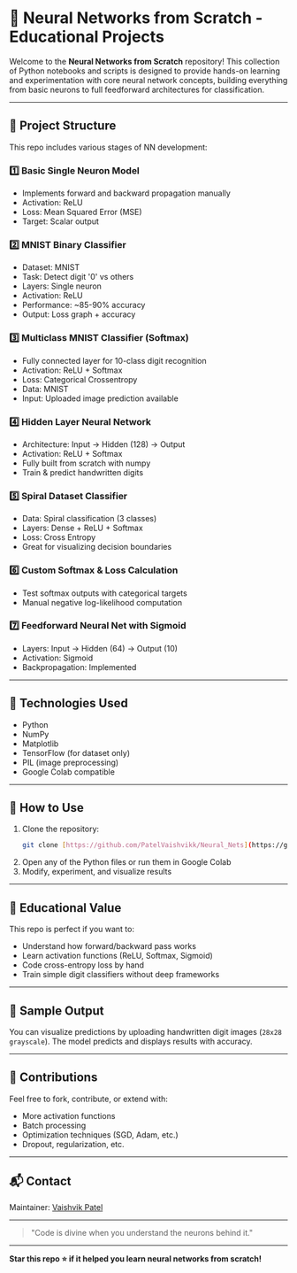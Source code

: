 # 🧠 Neural Networks from Scratch - Educational Projects

Welcome to the **Neural Networks from Scratch** repository! This collection of Python notebooks and scripts is designed to provide hands-on learning and experimentation with core neural network concepts, building everything from basic neurons to full feedforward architectures for classification.

---

## 📂 Project Structure

This repo includes various stages of NN development:

### 1️⃣ Basic Single Neuron Model
- Implements forward and backward propagation manually
- Activation: ReLU
- Loss: Mean Squared Error (MSE)
- Target: Scalar output

### 2️⃣ MNIST Binary Classifier
- Dataset: MNIST
- Task: Detect digit '0' vs others
- Layers: Single neuron
- Activation: ReLU
- Performance: ~85-90% accuracy
- Output: Loss graph + accuracy

### 3️⃣ Multiclass MNIST Classifier (Softmax)
- Fully connected layer for 10-class digit recognition
- Activation: ReLU + Softmax
- Loss: Categorical Crossentropy
- Data: MNIST
- Input: Uploaded image prediction available

### 4️⃣ Hidden Layer Neural Network
- Architecture: Input -> Hidden (128) -> Output
- Activation: ReLU + Softmax
- Fully built from scratch with numpy
- Train & predict handwritten digits

### 5️⃣ Spiral Dataset Classifier
- Data: Spiral classification (3 classes)
- Layers: Dense + ReLU + Softmax
- Loss: Cross Entropy
- Great for visualizing decision boundaries

### 6️⃣ Custom Softmax & Loss Calculation
- Test softmax outputs with categorical targets
- Manual negative log-likelihood computation

### 7️⃣ Feedforward Neural Net with Sigmoid
- Layers: Input -> Hidden (64) -> Output (10)
- Activation: Sigmoid
- Backpropagation: Implemented

---

## 🔧 Technologies Used

- Python
- NumPy
- Matplotlib
- TensorFlow (for dataset only)
- PIL (image preprocessing)
- Google Colab compatible

---

## 🚀 How to Use

1. Clone the repository:
   ```bash
   git clone [https://github.com/PatelVaishvikk/Neural_Nets](https://github.com/PatelVaishvikk/Neural_Nets).git
   ```
2. Open any of the Python files or run them in Google Colab
3. Modify, experiment, and visualize results

---

## 🎯 Educational Value

This repo is perfect if you want to:
- Understand how forward/backward pass works
- Learn activation functions (ReLU, Softmax, Sigmoid)
- Code cross-entropy loss by hand
- Train simple digit classifiers without deep frameworks

---

## 📸 Sample Output

You can visualize predictions by uploading handwritten digit images (`28x28 grayscale`). The model predicts and displays results with accuracy.

---

## 🤝 Contributions

Feel free to fork, contribute, or extend with:
- More activation functions
- Batch processing
- Optimization techniques (SGD, Adam, etc.)
- Dropout, regularization, etc.

---

## 📬 Contact

Maintainer: [Vaishvik Patel](mailto:vaishvikofficial@gmail.com)

---

> "Code is divine when you understand the neurons behind it."

---

**Star this repo ⭐ if it helped you learn neural networks from scratch!**

